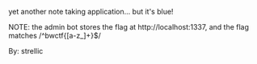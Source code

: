 yet another note taking application... but it's blue!

NOTE: the admin bot stores the flag at http://localhost:1337, and the flag matches /^bwctf{[a-z_]+}$/

By: strellic
